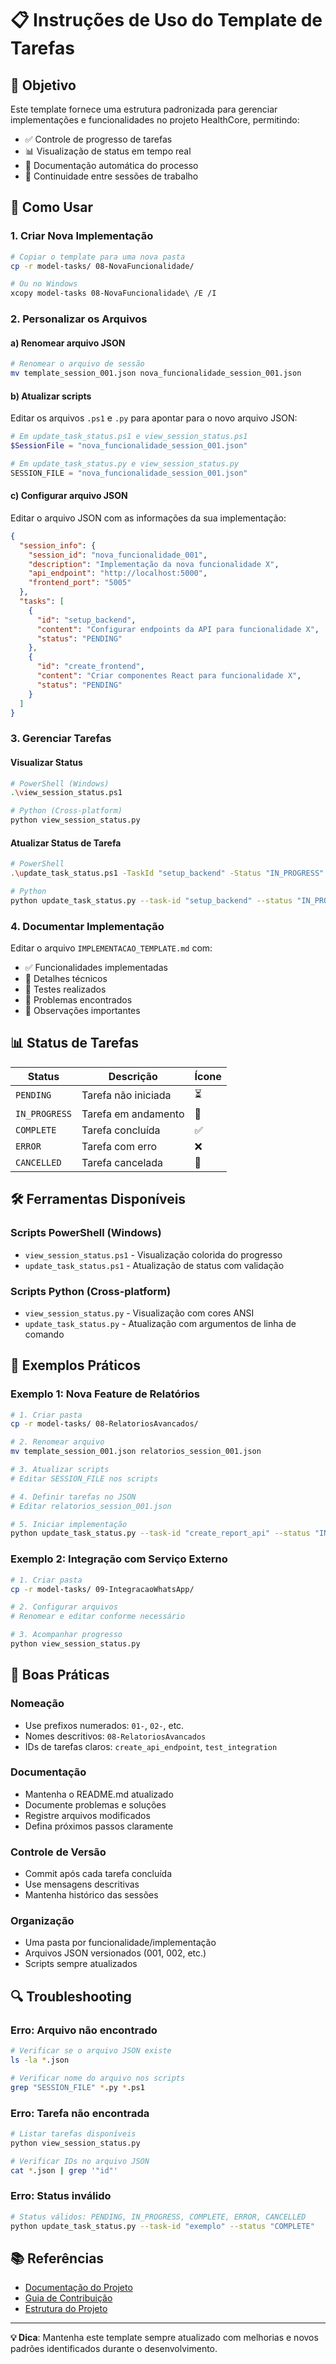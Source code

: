 # 📋 Instruções de Uso do Template de Tarefas

## 🎯 Objetivo

Este template fornece uma estrutura padronizada para gerenciar implementações e funcionalidades no projeto HealthCore, permitindo:

- ✅ Controle de progresso de tarefas
- 📊 Visualização de status em tempo real
- 📝 Documentação automática do processo
- 🔄 Continuidade entre sessões de trabalho

## 🚀 Como Usar

### 1. **Criar Nova Implementação**

```bash
# Copiar o template para uma nova pasta
cp -r model-tasks/ 08-NovaFuncionalidade/

# Ou no Windows
xcopy model-tasks 08-NovaFuncionalidade\ /E /I
```

### 2. **Personalizar os Arquivos**

#### **a) Renomear arquivo JSON**
```bash
# Renomear o arquivo de sessão
mv template_session_001.json nova_funcionalidade_session_001.json
```

#### **b) Atualizar scripts**
Editar os arquivos `.ps1` e `.py` para apontar para o novo arquivo JSON:

```powershell
# Em update_task_status.ps1 e view_session_status.ps1
$SessionFile = "nova_funcionalidade_session_001.json"
```

```python
# Em update_task_status.py e view_session_status.py
SESSION_FILE = "nova_funcionalidade_session_001.json"
```

#### **c) Configurar arquivo JSON**
Editar o arquivo JSON com as informações da sua implementação:

```json
{
  "session_info": {
    "session_id": "nova_funcionalidade_001",
    "description": "Implementação da nova funcionalidade X",
    "api_endpoint": "http://localhost:5000",
    "frontend_port": "5005"
  },
  "tasks": [
    {
      "id": "setup_backend",
      "content": "Configurar endpoints da API para funcionalidade X",
      "status": "PENDING"
    },
    {
      "id": "create_frontend",
      "content": "Criar componentes React para funcionalidade X",
      "status": "PENDING"
    }
  ]
}
```

### 3. **Gerenciar Tarefas**

#### **Visualizar Status**
```bash
# PowerShell (Windows)
.\view_session_status.ps1

# Python (Cross-platform)
python view_session_status.py
```

#### **Atualizar Status de Tarefa**
```bash
# PowerShell
.\update_task_status.ps1 -TaskId "setup_backend" -Status "IN_PROGRESS" -Notes "Iniciando configuração"

# Python
python update_task_status.py --task-id "setup_backend" --status "IN_PROGRESS" --notes "Iniciando configuração"
```

### 4. **Documentar Implementação**

Editar o arquivo `IMPLEMENTACAO_TEMPLATE.md` com:
- ✅ Funcionalidades implementadas
- 🔧 Detalhes técnicos
- 🧪 Testes realizados
- 🐛 Problemas encontrados
- 📝 Observações importantes

## 📊 Status de Tarefas

| Status | Descrição | Ícone |
|--------|-----------|-------|
| `PENDING` | Tarefa não iniciada | ⏳ |
| `IN_PROGRESS` | Tarefa em andamento | 🔄 |
| `COMPLETE` | Tarefa concluída | ✅ |
| `ERROR` | Tarefa com erro | ❌ |
| `CANCELLED` | Tarefa cancelada | 🚫 |

## 🛠️ Ferramentas Disponíveis

### **Scripts PowerShell (Windows)**
- `view_session_status.ps1` - Visualização colorida do progresso
- `update_task_status.ps1` - Atualização de status com validação

### **Scripts Python (Cross-platform)**
- `view_session_status.py` - Visualização com cores ANSI
- `update_task_status.py` - Atualização com argumentos de linha de comando

## 📝 Exemplos Práticos

### **Exemplo 1: Nova Feature de Relatórios**
```bash
# 1. Criar pasta
cp -r model-tasks/ 08-RelatoriosAvancados/

# 2. Renomear arquivo
mv template_session_001.json relatorios_session_001.json

# 3. Atualizar scripts
# Editar SESSION_FILE nos scripts

# 4. Definir tarefas no JSON
# Editar relatorios_session_001.json

# 5. Iniciar implementação
python update_task_status.py --task-id "create_report_api" --status "IN_PROGRESS"
```

### **Exemplo 2: Integração com Serviço Externo**
```bash
# 1. Criar pasta
cp -r model-tasks/ 09-IntegracaoWhatsApp/

# 2. Configurar arquivos
# Renomear e editar conforme necessário

# 3. Acompanhar progresso
python view_session_status.py
```

## 🎨 Boas Práticas

### **Nomeação**
- Use prefixos numerados: `01-`, `02-`, etc.
- Nomes descritivos: `08-RelatoriosAvancados`
- IDs de tarefas claros: `create_api_endpoint`, `test_integration`

### **Documentação**
- Mantenha o README.md atualizado
- Documente problemas e soluções
- Registre arquivos modificados
- Defina próximos passos claramente

### **Controle de Versão**
- Commit após cada tarefa concluída
- Use mensagens descritivas
- Mantenha histórico das sessões

### **Organização**
- Uma pasta por funcionalidade/implementação
- Arquivos JSON versionados (001, 002, etc.)
- Scripts sempre atualizados

## 🔍 Troubleshooting

### **Erro: Arquivo não encontrado**
```bash
# Verificar se o arquivo JSON existe
ls -la *.json

# Verificar nome do arquivo nos scripts
grep "SESSION_FILE" *.py *.ps1
```

### **Erro: Tarefa não encontrada**
```bash
# Listar tarefas disponíveis
python view_session_status.py

# Verificar IDs no arquivo JSON
cat *.json | grep '"id"'
```

### **Erro: Status inválido**
```bash
# Status válidos: PENDING, IN_PROGRESS, COMPLETE, ERROR, CANCELLED
python update_task_status.py --task-id "exemplo" --status "COMPLETE"
```

## 📚 Referências

- [Documentação do Projeto](../docs/)
- [Guia de Contribuição](../docs/contributing.md)
- [Estrutura do Projeto](../docs/structure.md)

---

**💡 Dica**: Mantenha este template sempre atualizado com melhorias e novos padrões identificados durante o desenvolvimento.